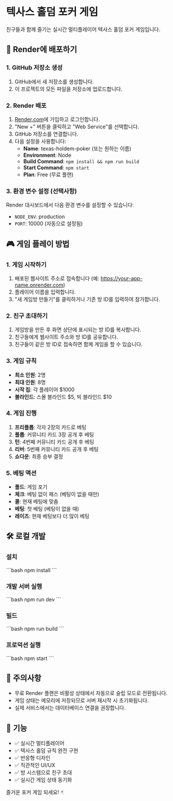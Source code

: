 # 텍사스 홀덤 포커 게임

친구들과 함께 즐기는 실시간 멀티플레이어 텍사스 홀덤 포커 게임입니다.

## 🚀 Render에 배포하기

### 1. GitHub 저장소 생성
1. GitHub에서 새 저장소를 생성합니다.
2. 이 프로젝트의 모든 파일을 저장소에 업로드합니다.

### 2. Render 배포
1. [Render.com](https://render.com)에 가입하고 로그인합니다.
2. "New +" 버튼을 클릭하고 "Web Service"를 선택합니다.
3. GitHub 저장소를 연결합니다.
4. 다음 설정을 사용합니다:
   - **Name**: texas-holdem-poker (또는 원하는 이름)
   - **Environment**: Node
   - **Build Command**: `npm install && npm run build`
   - **Start Command**: `npm start`
   - **Plan**: Free (무료 플랜)

### 3. 환경 변수 설정 (선택사항)
Render 대시보드에서 다음 환경 변수를 설정할 수 있습니다:
- `NODE_ENV`: production
- `PORT`: 10000 (자동으로 설정됨)

## 🎮 게임 플레이 방법

### 1. 게임 시작하기
1. 배포된 웹사이트 주소로 접속합니다 (예: https://your-app-name.onrender.com)
2. 플레이어 이름을 입력합니다.
3. "새 게임방 만들기"를 클릭하거나 기존 방 ID를 입력하여 참가합니다.

### 2. 친구 초대하기
1. 게임방을 만든 후 화면 상단에 표시되는 방 ID를 복사합니다.
2. 친구들에게 웹사이트 주소와 방 ID를 공유합니다.
3. 친구들이 같은 방 ID로 접속하면 함께 게임을 할 수 있습니다.

### 3. 게임 규칙
- **최소 인원**: 2명
- **최대 인원**: 8명
- **시작 칩**: 각 플레이어 $1000
- **블라인드**: 스몰 블라인드 $5, 빅 블라인드 $10

### 4. 게임 진행
1. **프리플롭**: 각자 2장의 카드로 베팅
2. **플롭**: 커뮤니티 카드 3장 공개 후 베팅
3. **턴**: 4번째 커뮤니티 카드 공개 후 베팅
4. **리버**: 5번째 커뮤니티 카드 공개 후 베팅
5. **쇼다운**: 최종 승부 결정

### 5. 베팅 액션
- **폴드**: 게임 포기
- **체크**: 베팅 없이 패스 (베팅이 없을 때만)
- **콜**: 현재 베팅에 맞춤
- **베팅**: 첫 베팅 (베팅이 없을 때)
- **레이즈**: 현재 베팅보다 더 많이 베팅

## 🛠️ 로컬 개발

### 설치
\`\`\`bash
npm install
\`\`\`

### 개발 서버 실행
\`\`\`bash
npm run dev
\`\`\`

### 빌드
\`\`\`bash
npm run build
\`\`\`

### 프로덕션 실행
\`\`\`bash
npm start
\`\`\`

## 📝 주의사항

- 무료 Render 플랜은 비활성 상태에서 자동으로 슬립 모드로 전환됩니다.
- 게임 상태는 메모리에 저장되므로 서버 재시작 시 초기화됩니다.
- 실제 서비스에서는 데이터베이스 연결을 권장합니다.

## 🎯 기능

- ✅ 실시간 멀티플레이어
- ✅ 텍사스 홀덤 규칙 완전 구현
- ✅ 반응형 디자인
- ✅ 직관적인 UI/UX
- ✅ 방 시스템으로 친구 초대
- ✅ 실시간 게임 상태 동기화

즐거운 포커 게임 되세요! 🃏
